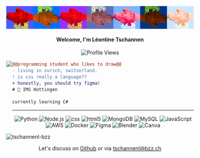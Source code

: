 <img align="center" src="https://github.com/tschannenl-bzz/tschannenl-bzz/blob/main/Profile%20banner%20-%202.jpg"/>
 <h4 align="center">Welcome, I'm Léontine Tschannen</h4>

 <p align="center">
  <img src="https://komarev.com/ghpvc/?username=tschannenl-bzz&color=green" alt="Profile Views" />
</p>

<img align="left" src="https://i.giphy.com/media/v1.Y2lkPTc5MGI3NjExdHViOHZtaHZidnpha3gwZWl1cmp0OWg5bXI4dzF3enNkcXgxaW9tZCZlcD12MV9pbnRlcm5hbF9naWZfYnlfaWQmY3Q9cw/d2Sor6kd4bug3J3Srk/giphy.gif" height="170"/>

```diff
@@programming student who likes to draw@@
- living in zurich, switzerland.
! is css really a language??
+ honestly, you should try figma!
# 📖 IMS Hottingen

currently learning C#
```

--- 

<p align="center">
  <img src="https://img.shields.io/badge/Python-3776AB?style=for-the-badge&logo=python&logoColor=white" alt="Python">
  <img src="https://img.shields.io/badge/Node.js-43853D?style=for-the-badge&logo=node.js&logoColor=white" alt="Node.js">
  <img src="https://img.shields.io/badge/CSS3-1572B6?style=for-the-badge&logo=css3&logoColor=white" alt="css">
  <img src="https://img.shields.io/badge/HTML5-E34F26?style=for-the-badge&logo=html5&logoColor=white" alt="html5">
  <img src="https://img.shields.io/badge/MongoDB-4EA94B?style=for-the-badge&logo=mongodb&logoColor=white" alt="MongoDB">
  <img src="https://img.shields.io/badge/MySQL-00000F?style=for-the-badge&logo=mysql&logoColor=white" alt="MySQL">
  <img src="https://img.shields.io/badge/JavaScript-323330?style=for-the-badge&logo=javascript&logoColor=F7DF1E" alt="JavaScript">
  <img src="https://img.shields.io/badge/Amazon_AWS-232F3E?style=for-the-badge&logo=amazon-aws&logoColor=white" alt="AWS">
  <img src="https://img.shields.io/badge/docker-%230db7ed.svg?style=for-the-badge&logo=docker&logoColor=white" alt="Docker">
  <img src="https://img.shields.io/badge/figma-%23F24E1E.svg?style=for-the-badge&logo=figma&logoColor=white" alt="Figma">
  <img src="https://img.shields.io/badge/blender-%23F5792A.svg?style=for-the-badge&logo=blender&logoColor=white" alt="Blender">
  <img src="https://img.shields.io/badge/Canva-%2300C4CC.svg?style=for-the-badge&logo=Canva&logoColor=white" alt="Canva"> 
</p>

<p><img src="https://github-readme-stats.vercel.app/api/top-langs/?username=tschannenl-bzz&hide_border=true&layout=compact" alt="tschannenl-bzz"/>&nbsp; </p>

 <div align="center">
  
 Let's discuss on <a href="https://github.com/tschannenl-bzz">Github</a> or via tschannenl@bzz.ch

  
</div>




<!--
**tschannenl-bzz/tschannenl-bzz** is a ✨ _special_ ✨ repository because its `README.md` (this file) appears on your GitHub profile.

Here are some ideas to get you started:

- 🔭 I’m currently working on ...
- 🌱 I’m currently learning ...
- 👯 I’m looking to collaborate on ...
- 🤔 I’m looking for help with ...
- 💬 Ask me about ...
- 📫 How to reach me: ...
- 😄 Pronouns: ...
- ⚡ Fun fact: ...
-->
